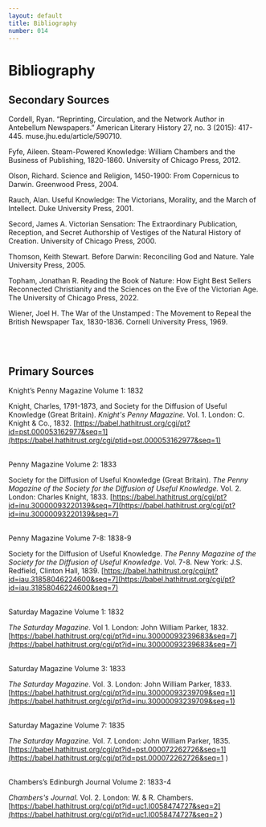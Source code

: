 ```yaml
---
layout: default
title: Bibliography
number: 014
---
```


# Bibliography

## Secondary Sources

Cordell, Ryan. “Reprinting, Circulation, and the Network Author in Antebellum 	Newspapers.” American Literary History 27, no. 3 (2015): 417-	445. muse.jhu.edu/article/590710.

Fyfe, Aileen. Steam-Powered Knowledge: William Chambers and the Business of Publishing, 	1820-1860. University of Chicago Press, 2012.

Olson, Richard. Science and Religion, 1450-1900: From Copernicus to Darwin. Greenwood 	Press, 2004.

Rauch, Alan. Useful Knowledge: The Victorians, Morality, and the March of Intellect. Duke 	University Press, 2001.

Secord, James A. Victorian Sensation: The Extraordinary Publication, Reception, and Secret 	Authorship of Vestiges of the Natural History of Creation. University of Chicago Press, 	2000.

Thomson, Keith Stewart. Before Darwin: Reconciling God and Nature. Yale University Press, 	2005.

Topham, Jonathan R. Reading the Book of Nature: How Eight Best Sellers Reconnected 	Christianity and the Sciences on the Eve of the Victorian Age. The University of Chicago 	Press, 2022.

Wiener, Joel H. The War of the Unstamped : The Movement to Repeal the British Newspaper Tax, 	1830-1836. Cornell University Press, 1969.

<br/><br/>

## Primary Sources

Knight’s Penny Magazine Volume 1: 1832

Knight, Charles, 1791-1873, and Society for the Diffusion of Useful Knowledge (Great 	Britain). _Knight's Penny Magazine._ Vol. 1. London: C. Knight & Co., 1832. [https://babel.hathitrust.org/cgi/pt?id=pst.000053162977&seq=1](https://babel.hathitrust.org/cgi/ptid=pst.000053162977&seq=1)
<br/><br/>

Penny Magazine Volume 2: 1833

Society for the Diffusion of Useful Knowledge (Great Britain). _The Penny Magazine of the Society for the Diffusion of Useful Knowledge._ Vol. 2. London: Charles Knight, 1833. [https://babel.hathitrust.org/cgi/pt?id=inu.30000093220139&seq=7](https://babel.hathitrust.org/cgi/pt?id=inu.30000093220139&seq=7)
<br/><br/>

Penny Magazine Volume 7-8: 1838-9

Society for the Diffusion of Useful Knowledge. _The Penny Magazine of the Society for the Diffusion of Useful Knowledge_. Vol. 7-8. New York: J.S. Redfield, Clinton Hall, 1839. [https://babel.hathitrust.org/cgi/pt?id=iau.31858046224600&seq=7](https://babel.hathitrust.org/cgi/pt?id=iau.31858046224600&seq=7)
<br/><br/>

Saturday Magazine Volume 1: 1832

_The Saturday Magazine_. Vol 1. London: John William Parker, 1832. [https://babel.hathitrust.org/cgi/pt?id=inu.30000093239683&seq=7](https://babel.hathitrust.org/cgi/pt?id=inu.30000093239683&seq=7)
<br/><br/>

Saturday Magazine Volume 3: 1833

_The Saturday Magazine_. Vol. 3. London: John William Parker, 1833. [https://babel.hathitrust.org/cgi/pt?id=inu.30000093239709&seq=1](https://babel.hathitrust.org/cgi/pt?id=inu.30000093239709&seq=1)
<br/><br/>

Saturday Magazine Volume 7: 1835

_The Saturday Magazine._ Vol. 7. London: John William Parker, 1835. [https://babel.hathitrust.org/cgi/pt?id=pst.000072262726&seq=1](https://babel.hathitrust.org/cgi/pt?id=pst.000072262726&seq=1 )
<br/><br/>

Chambers’s Edinburgh Journal Volume 2: 1833-4

_Chambers's Journal_. Vol. 2. London: W. & R. Chambers. [https://babel.hathitrust.org/cgi/pt?id=uc1.l0058474727&seq=2](https://babel.hathitrust.org/cgi/pt?id=uc1.l0058474727&seq=2 )

